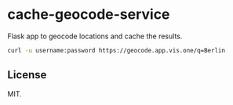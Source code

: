 # cache-geocode-service

Flask app to geocode locations and cache the results.

```bash
curl -u username:password https://geocode.app.vis.one/q=Berlin
```

## License

MIT.
